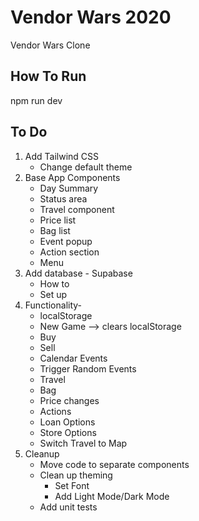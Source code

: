 # Vendor Wars 2020

Vendor Wars Clone

## How To Run

</code>npm run dev</code>

## To Do

1. Add Tailwind CSS
   - Change default theme
2. Base App Components
   - Day Summary
   - Status area 
   - Travel component 
   - Price list 
   - Bag list 
   - Event popup 
   - Action section 
   - Menu
3. Add database - Supabase
   - How to
   - Set up
4. Functionality-
   - localStorage
   - New Game --> clears localStorage
   - Buy
   - Sell
   - Calendar Events
   - Trigger Random Events
   - Travel
   - Bag
   - Price changes
   - Actions
   - Loan Options
   - Store Options
   - Switch Travel to Map
5. Cleanup
   - Move code to separate components
   - Clean up theming
      - Set Font
      - Add Light Mode/Dark Mode
   - Add unit tests